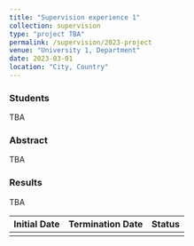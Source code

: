 ```yaml
---
title: "Supervision experience 1"
collection: supervision
type: "project TBA"
permalink: /supervision/2023-project
venue: "University 1, Department"
date: 2023-03-01
location: "City, Country"
---
```


### Students
TBA

### Abstract
TBA

### Results
TBA

| Initial Date | Termination Date | Status |
|--------------|------------------|--------|
|              |                  |        |